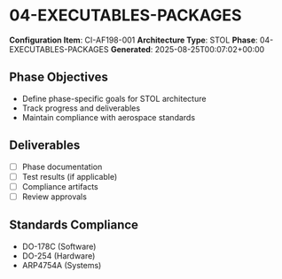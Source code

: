 # 04-EXECUTABLES-PACKAGES

**Configuration Item**: CI-AF198-001
**Architecture Type**: STOL
**Phase**: 04-EXECUTABLES-PACKAGES
**Generated**: 2025-08-25T00:07:02+00:00

## Phase Objectives
- Define phase-specific goals for STOL architecture
- Track progress and deliverables
- Maintain compliance with aerospace standards

## Deliverables
- [ ] Phase documentation
- [ ] Test results (if applicable)
- [ ] Compliance artifacts
- [ ] Review approvals

## Standards Compliance
- DO-178C (Software)
- DO-254 (Hardware)
- ARP4754A (Systems)

